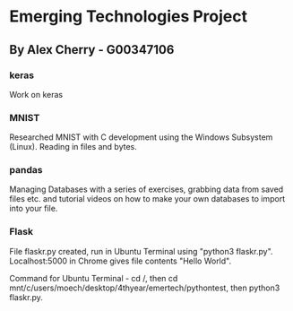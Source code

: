 # Emerging Technologies Project
## By Alex Cherry - G00347106

### keras
Work on keras

### MNIST
Researched MNIST with C development using the Windows Subsystem (Linux). Reading in files and bytes.

### pandas
Managing Databases with a series of exercises, grabbing data from saved files etc. and tutorial videos on how to make your own databases to import into your file.

### Flask
File flaskr.py created, run in Ubuntu Terminal using "python3 flaskr.py". Localhost:5000 in Chrome gives file contents "Hello World".

Command for Ubuntu Terminal - cd /, then cd mnt/c/users/moech/desktop/4thyear/emertech/pythontest, then python3 flaskr.py.
